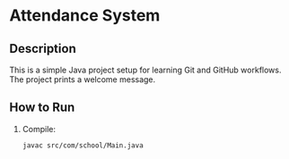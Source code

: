 # Attendance System

## Description
This is a simple Java project setup for learning Git and GitHub workflows.  
The project prints a welcome message.

## How to Run
1. Compile:  
   ```bash
   javac src/com/school/Main.java
